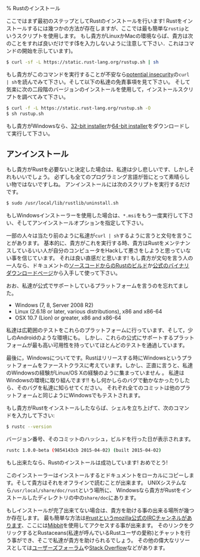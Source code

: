 % Rustのインストール

ここではまず最初のステップとしてRustのインストールを行います!
Rustをインストールするには幾つかの方法が存在しますが、ここでは最も簡単な`rustip`というスクリプトを使用します。
もし貴方がLinuxかMacの環境ならば、貴方は次のことをすれば良いだけです($を入力しないように注意して下さい．これはコマンドの開始を示しています)。

```bash
$ curl -sf -L https://static.rust-lang.org/rustup.sh | sh
```

もし貴方がこのコマンドを実行することが不安なら[potential insecurity][insecurity]の`curl
| sh`を読んでみて下さい。そして以下の私達の免責事項を見て下さい。
そして気楽に次の二段階のバージョンのインストールを使用して，インストールスクリプトを調べてみて下さい。

```bash
$ curl -f -L https://static.rust-lang.org/rustup.sh -O
$ sh rustup.sh
```

[insecurity]: http://curlpipesh.tumblr.com

もし貴方がWindowsなら、[32-bit installer][win32]か[64-bit installer][win64]をダウンロードして実行して下さい。

[win32]: https://static.rust-lang.org/dist/rust-1.0.0-beta-i686-pc-windows-gnu.msi
[win64]: https://static.rust-lang.org/dist/rust-1.0.0-beta-x86_64-pc-windows-gnu.msi

## アンインストール

もし貴方がRustを必要ないと決定した場合は、私達は少し悲しいです、しかしそれもいいでしょう。
必ずしも全てのプログラミング言語が皆にとって素晴らしい物ではないですしね。
アンインストールには次のスクリプトを実行するだけです。

```bash
$ sudo /usr/local/lib/rustlib/uninstall.sh
```

もしWindowsインストーラーを使用した場合は、`*.msi`をもう一度実行して下さい、そしてアンインストールオプションを指定して下さい。

一部の人々は当たり前のように私達が`curl | sh`するように言うと文句を言うことがあります。
基本的に、貴方がこれを実行する時、貴方はRustをメンテナンスしているいい人が自分のコンピュータをHackして悪さをしようと思っていない事を信じています。
それは良い直感だと思います!
もし貴方が文句を言う人の一人なら、ドキュメントの[ソースコードからのRustのビルド][from source]か[公式のバイナリダウンロードページ][install page]から入手して使って下さい。

[from source]: https://github.com/rust-lang/rust#building-from-source
[install page]: http://www.rust-lang.org/install.html

おお、私達が公式でサポートしているプラットフォームを言うのを忘れてました。

* Windows (7, 8, Server 2008 R2)
* Linux (2.6.18 or later, various distributions), x86 and x86-64
* OSX 10.7 (Lion) or greater, x86 and x86-64

私達は広範囲のテストをこれらのプラットフォームに行っています、そして，少しのAndroidのような環境にも。
しかし、これらの公式にサポートするプラットフォームが最も高い可用性を持っていてほとんどのテストを通過しています。

最後に，Windowsについてです。Rustはリリースする時にWindowsというプラットフォームをファーストクラスに考えています。しかし、正直に言うと、私達のWindowsの経験がLinux/OS Xの経験のように集まっていません 。
私達はWindowsの環境に取り組んでます!!
もし何かしらのバグで動かなかったりしたら、そのバグを私達に知らせてください。
それぞれ全てのコミットは他のプラットフォームと同じようにWindowsでもテストされます。

もし貴方がRustをインストールしたならば、シェルを立ち上げて、次のコマンドを入力して下さい:

```bash
$ rustc --version
```

バージョン番号、そのコミットのハッシュ，ビルドを行った日が表示されます。

```bash
rustc 1.0.0-beta (9854143cb 2015-04-02) (built 2015-04-02)
```

もし出来たなら、Rustのインストールは成功しています! おめでとう!

このインストーラーはインストールするとドキュメントをローカルにコピーします。そして貴方はそれをオフラインで読むことが出来ます。
UNIXシステムなら`/usr/local/share/doc/rust`という場所に、
Windowsなら貴方がRustをインストールしたディレクトリの中の`share/doc`にあります。

もしインストールが完了出来てない場合は、貴方を助ける事の出来る場所が幾つか存在します。
最も簡単な方法は[#rustというmozilla公式のIRCチャンネルがあります][irc]、ここには[Mibbit][mibbit]を使用してアクセスする事が出来ます。
そのリンクをクリックするとRustaceans(私達が呼んでいるRustユーザの愛称)とチャットを行う事ができ、そこで私達が貴方を助けられるでしょう。
その他の偉大なリソースとしては[ユーザーズフォーラム][users]や[Stack Overflow][stackoverflow]などがあります。


[irc]: irc://irc.mozilla.org/#rust
[mibbit]: http://chat.mibbit.com/?server=irc.mozilla.org&channel=%23rust
[users]: http://users.rust-lang.org/ 
[stackoverflow]: http://stackoverflow.com/questions/tagged/rust
